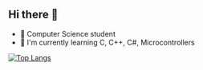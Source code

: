 ## Hi there 👋
- 📖 Computer Science student
- 🌱 I'm currently learning C, C++, C#, Microcontrollers
<!--
**masi23/masi23** is a ✨ _special_ ✨ repository because its `README.md` (this file) appears on your GitHub profile.

Here are some ideas to get you started:

- 🔭 I’m currently working on ...
- 🌱 I’m currently learning ...
- 👯 I’m looking to collaborate on ...
- 🤔 I’m looking for help with ...
- 💬 Ask me about ...
- 📫 How to reach me: ...
- 😄 Pronouns: ...
- ⚡ Fun fact: ...
-->
[![Top Langs](https://github-readme-stats.vercel.app/api/top-langs/?username=masi23&layout=compact&theme=dark&count_private=false)](https://github.com/masi23/github-readme-stats)
